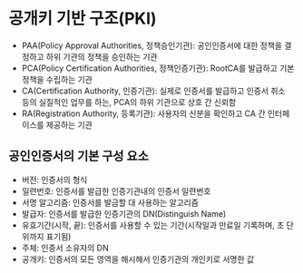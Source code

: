 # 공개키 기반 구조(PKI)

- PAA(Policy Approval Authorities, 정책승인기관): 공인인증서에 대한 정책을 결정하고 하위 기관의 정책을 승인하는 기관
- PCA(Policy Certification Authorities, 정책인증기관): RootCA를 발급하고 기본 정책을 수립하는 기관
- CA(Certification Authority, 인증기관): 실제로 인증서를 발급하고 인증서 취소 등의 실질적인 업무를 하는, PCA의 하위 기관으로 상호 간 신뢰함
- RA(Registration Authority, 등록기관): 사용자의 신분을 확인하고 CA 간 인터페이스를 제공하는 기관


## 공인인증서의 기본 구성 요소

- 버전: 인증서의 형식
- 일련번호: 인증서를 발급한 인증기관내의 인증서 일련번호
- 서명 알고리즘: 인증서를 발금할 대 사용하는 알고리즘
- 발급자: 인증서를 발급한 인증기관의 DN(Distinguish Name)
- 유효기간(시작, 끝): 인증서를 사용할 수 있는 기간(시작일과 만료일 기록하며, 초 단위까지 표기됨)
- 주체: 인증서 소유자의 DN
- 공개키: 인증서의 모든 영역을 해시해서 인증기관의 개인키로 서명한 값
